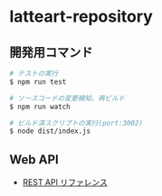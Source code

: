 # latteart-repository

## 開発用コマンド

```bash
# テストの実行
$ npm run test

# ソースコードの変更検知、再ビルド
$ npm run watch

# ビルド済スクリプトの実行(port:3002)
$ node dist/index.js
```

## Web API

- [REST API リファレンス](https://latteart-org.github.io/latteart-repository/)
